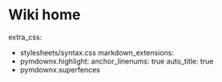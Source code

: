# Wiki home

extra_css:
  - stylesheets/syntax.css
markdown_extensions:
  - pymdownx.highlight:
      anchor_linenums: true
      auto_title: true
  - pymdownx.superfences